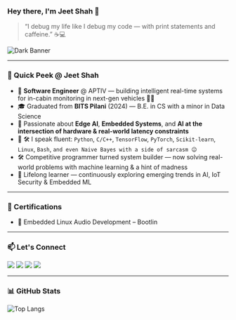 ### Hey there, I'm Jeet Shah 👋

> “I debug my life like I debug my code — with print statements and caffeine.” ☕💻

![Dark Banner](https://www.pixelstalk.net/wp-content/uploads/2016/10/Dark-Matter-Backgrounds.jpg)

---

### 🧠 Quick Peek @ Jeet Shah

- 🚀 **Software Engineer** @ APTIV — building intelligent real-time systems for in-cabin monitoring in next-gen vehicles 🚗🧠  
- 🎓 Graduated from **BITS Pilani** (2024) — B.E. in CS with a minor in Data Science  
- 🧠 Passionate about **Edge AI**, **Embedded Systems**, and **AI at the intersection of hardware & real-world latency constraints**  
- 💬 🛠️ I speak fluent: `Python`, `C/C++`, `TensorFlow`, `PyTorch`, `Scikit-learn`, `Linux`, `Bash`, `and even Naive Bayes with a side of sarcasm 😉`
- 🛠️ Competitive programmer turned system builder — now solving real-world problems with machine learning & a hint of madness  
- 🌱 Lifelong learner — continuously exploring emerging trends in AI, IoT Security & Embedded ML  

---

### 📜 Certifications

- 🎯 Embedded Linux Audio Development – Bootlin
---

### 📫 Let's Connect

<a href="mailto:jeetashah25@gmail.com"><img src="https://img.shields.io/badge/Email-%2312100E.svg?&style=for-the-badge&logo=gmail&logoColor=white"/></a>
<a href="https://www.linkedin.com/in/jeet-shah-b33267237/"><img src="https://img.shields.io/badge/LinkedIn-%230077B5.svg?&style=for-the-badge&logo=linkedin&logoColor=white" /></a>
<a href="https://github.com/mrdetective007"><img src="https://img.shields.io/badge/GitHub-%2312100E.svg?&style=for-the-badge&logo=github&logoColor=white" /></a>
<a href="https://leetcode.com/mrdetective007/"><img src="https://img.shields.io/badge/LeetCode-%23FFA116.svg?&style=for-the-badge&logo=leetcode&logoColor=black" /></a>

---

### 📊 GitHub Stats

![Top Langs](https://github-readme-stats.vercel.app/api/top-langs/?username=mrdetective007&layout=compact&theme=tokyonight)
